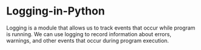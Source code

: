 # Logging-in-Python
Logging is a module that allows us to track events that occur while  program is running. We can use logging to record information about errors, warnings, and other events that occur during program execution. 
